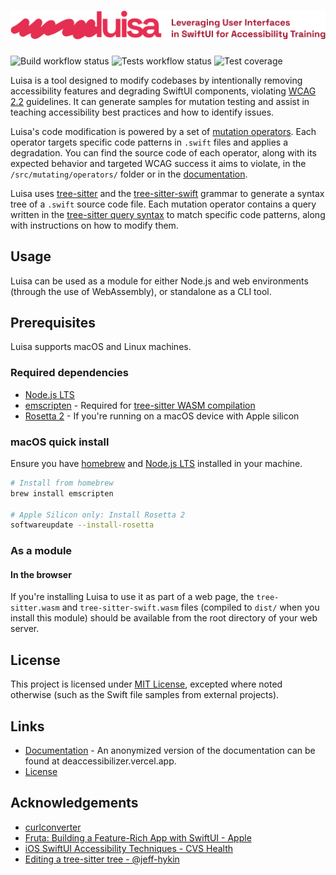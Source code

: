 # ![Luisa: Leveraging User Interfaces in SwiftUI for Accessibility Training](./misc/luisa-logo.svg)

![Build workflow status](https://github.com/Erick2280/luisa-deaccessibilizer/actions/workflows/build.yml/badge.svg)
![Tests workflow status](https://github.com/Erick2280/luisa-deaccessibilizer/actions/workflows/tests.yml/badge.svg)
![Test coverage](https://raw.githubusercontent.com/gist/Erick2280/ae03665a8f65725b43639dde75968a03/raw/badge.svg)

Luisa is a tool designed to modify codebases by intentionally removing accessibility features and degrading SwiftUI components, violating [WCAG 2.2](https://www.w3.org/WAI/WCAG22) guidelines. It can generate samples for mutation testing and assist in teaching accessibility best practices and how to identify issues.

Luisa's code modification is powered by a set of [mutation operators](https://docs.luisa.riso.dev/interfaces/MutationOperator). Each operator targets specific code patterns in `.swift` files and applies a degradation. You can find the source code of each operator, along with its expected behavior and targeted WCAG success it aims to violate, in the `/src/mutating/operators/` folder or in the [documentation](https://docs.luisa.riso.dev).

Luisa uses [tree-sitter](https://tree-sitter.github.io/tree-sitter/) and the [tree-sitter-swift](https://github.com/alex-pinkus/tree-sitter-swift) grammar to generate a syntax tree of a `.swift` source code file. Each mutation operator contains a query written in the [tree-sitter query syntax](https://tree-sitter.github.io/tree-sitter/syntax-highlighting#queries) to match specific code patterns, along with instructions on how to modify them.

## Usage

Luisa can be used as a module for either Node.js and web environments (through the use of WebAssembly), or standalone as a CLI tool.

## Prerequisites

Luisa supports macOS and Linux machines.

### Required dependencies

- [Node.js LTS](https://nodejs.org)
- [emscripten](https://emscripten.org) - Required for [tree-sitter WASM compilation](https://github.com/tree-sitter/tree-sitter/tree/master/lib/binding_web#generate-wasm-language-files)
- [Rosetta 2](https://support.apple.com/en-us/102527) - If you're running on a macOS device with Apple silicon

### macOS quick install

Ensure you have [homebrew](https://brew.sh/) and [Node.js LTS](https://nodejs.org) installed in your machine.

```bash
# Install from homebrew
brew install emscripten

# Apple Silicon only: Install Rosetta 2
softwareupdate --install-rosetta
```

### As a module

#### In the browser

If you're installing Luisa to use it as part of a web page, the `tree-sitter.wasm` and `tree-sitter-swift.wasm` files (compiled to `dist/` when you install this module) should be available from the root directory of your web server.

## License

This project is licensed under [MIT License](./LICENSE), excepted where noted otherwise (such as the Swift file samples from external projects).

## Links

- [Documentation](https://docs.luisa.riso.dev) - An anonymized version of the documentation can be found at deaccessibilizer.vercel.app.
- [License](./LICENSE)

## Acknowledgements

- [curlconverter](https://github.com/curlconverter/curlconverter)
- [Fruta: Building a Feature-Rich App with SwiftUI - Apple](https://developer.apple.com/documentation/appclip/fruta_building_a_feature-rich_app_with_swiftui)
- [iOS SwiftUI Accessibility Techniques - CVS Health](https://github.com/cvs-health/ios-swiftui-accessibility-techniques)
- [Editing a tree-sitter tree - @jeff-hykin](https://github.com/tree-sitter/tree-sitter/discussions/2553#discussioncomment-9976343)
